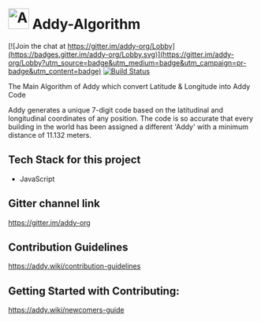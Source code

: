 # <img src="https://raw.githubusercontent.com/addy-org/Addy-Algorithm/master/readme_assets/logo.png" alt="Addy" height="42" width="42"></img>   Addy-Algorithm

[![Join the chat at https://gitter.im/addy-org/Lobby](https://badges.gitter.im/addy-org/Lobby.svg)](https://gitter.im/addy-org/Lobby?utm_source=badge&utm_medium=badge&utm_campaign=pr-badge&utm_content=badge)
[![Build Status](https://travis-ci.org/addy-org/Addy-Algorithm.svg?branch=master)](https://travis-ci.org/addy-org/Addy-Algorithm)

The Main Algorithm of Addy which convert Latitude &amp; Longitude into Addy Code

Addy generates a unique 7-digit code based on the latitudinal and longitudinal coordinates of any position. The code is so accurate that every building in the world has been assigned a different 'Addy' with a minimum distance of 11.132 meters.

## Tech Stack for this project
<ul>
  <li>JavaScript</li>
</ul>

## Gitter channel link
https://gitter.im/addy-org

## Contribution Guidelines
https://addy.wiki/contribution-guidelines

## Getting Started with Contributing:
https://addy.wiki/newcomers-guide
